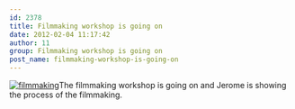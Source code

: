 ```yaml
---
id: 2378
title: Filmmaking workshop is going on
date: 2012-02-04 11:17:42
author: 11
group: Filmmaking workshop is going on
post_name: filmmaking-workshop-is-going-on
---
```


[![](http://xinchejian.com/wp-content/uploads/2012/02/filmmaking-300x286.jpg "filmmaking")](http://xinchejian.com/2012/02/04/filmmaking-workshop-is-going-on/filmmaking/)The filmmaking workshop is going on and Jerome is showing the process of the filmmaking.